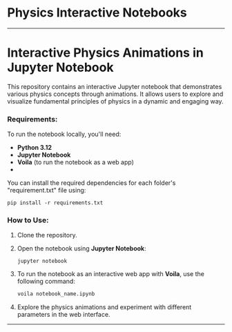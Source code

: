 # Physics Interactive Notebooks

---

# Interactive Physics Animations in Jupyter Notebook

This repository contains an interactive Jupyter notebook that demonstrates various physics concepts through animations. It allows users to explore and visualize fundamental principles of physics in a dynamic and engaging way. 

### Requirements:
To run the notebook locally, you'll need:
- **Python 3.12**
- **Jupyter Notebook**
- **Voila** (to run the notebook as a web app)
- 
You can install the required dependencies for each folder's "requirement.txt" file using:
```
pip install -r requirements.txt
```

### How to Use:
1. Clone the repository.
  
2. Open the notebook using **Jupyter Notebook**:
   ```
   jupyter notebook
   ```
3. To run the notebook as an interactive web app with **Voila**, use the following command:
   ```bash
   voila notebook_name.ipynb
   ```
4. Explore the physics animations and experiment with different parameters in the web interface.

---
